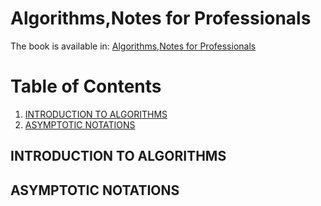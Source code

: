 # Algorithms,Notes for Professionals
The book is available in: <a href="https://goalkicker.com/AlgorithmsBook"> Algorithms,Notes for Professionals </a>
# Table of Contents

1. [INTRODUCTION TO ALGORITHMS](#introduction-to-Algorithms)
2. [ASYMPTOTIC NOTATIONS](#asymptotic-notations)


## INTRODUCTION TO ALGORITHMS


## ASYMPTOTIC NOTATIONS
















